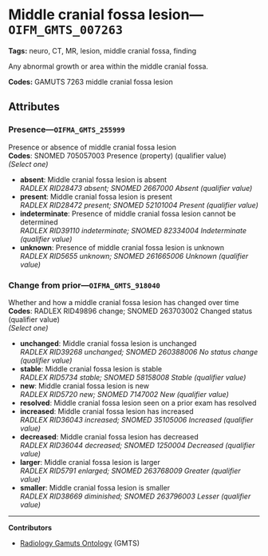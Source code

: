 # Middle cranial fossa lesion—`OIFM_GMTS_007263`

**Tags:** neuro, CT, MR, lesion, middle cranial fossa, finding

Any abnormal growth or area within the middle cranial fossa.

**Codes:** GAMUTS 7263 middle cranial fossa lesion

## Attributes

### Presence—`OIFMA_GMTS_255999`

Presence or absence of middle cranial fossa lesion  
**Codes**: SNOMED 705057003 Presence (property) (qualifier value)  
*(Select one)*

- **absent**: Middle cranial fossa lesion is absent  
_RADLEX RID28473 absent; SNOMED 2667000 Absent (qualifier value)_
- **present**: Middle cranial fossa lesion is present  
_RADLEX RID28472 present; SNOMED 52101004 Present (qualifier value)_
- **indeterminate**: Presence of middle cranial fossa lesion cannot be determined  
_RADLEX RID39110 indeterminate; SNOMED 82334004 Indeterminate (qualifier value)_
- **unknown**: Presence of middle cranial fossa lesion is unknown  
_RADLEX RID5655 unknown; SNOMED 261665006 Unknown (qualifier value)_

### Change from prior—`OIFMA_GMTS_918040`

Whether and how a middle cranial fossa lesion has changed over time  
**Codes**: RADLEX RID49896 change; SNOMED 263703002 Changed status (qualifier value)  
*(Select one)*

- **unchanged**: Middle cranial fossa lesion is unchanged  
_RADLEX RID39268 unchanged; SNOMED 260388006 No status change (qualifier value)_
- **stable**: Middle cranial fossa lesion is stable  
_RADLEX RID5734 stable; SNOMED 58158008 Stable (qualifier value)_
- **new**: Middle cranial fossa lesion is new  
_RADLEX RID5720 new; SNOMED 7147002 New (qualifier value)_
- **resolved**: Middle cranial fossa lesion seen on a prior exam has resolved  
- **increased**: Middle cranial fossa lesion has increased  
_RADLEX RID36043 increased; SNOMED 35105006 Increased (qualifier value)_
- **decreased**: Middle cranial fossa lesion has decreased  
_RADLEX RID36044 decreased; SNOMED 1250004 Decreased (qualifier value)_
- **larger**: Middle cranial fossa lesion is larger  
_RADLEX RID5791 enlarged; SNOMED 263768009 Greater (qualifier value)_
- **smaller**: Middle cranial fossa lesion is smaller  
_RADLEX RID38669 diminished; SNOMED 263796003 Lesser (qualifier value)_

---

**Contributors**

- [Radiology Gamuts Ontology](https://gamuts.net/) (GMTS)
